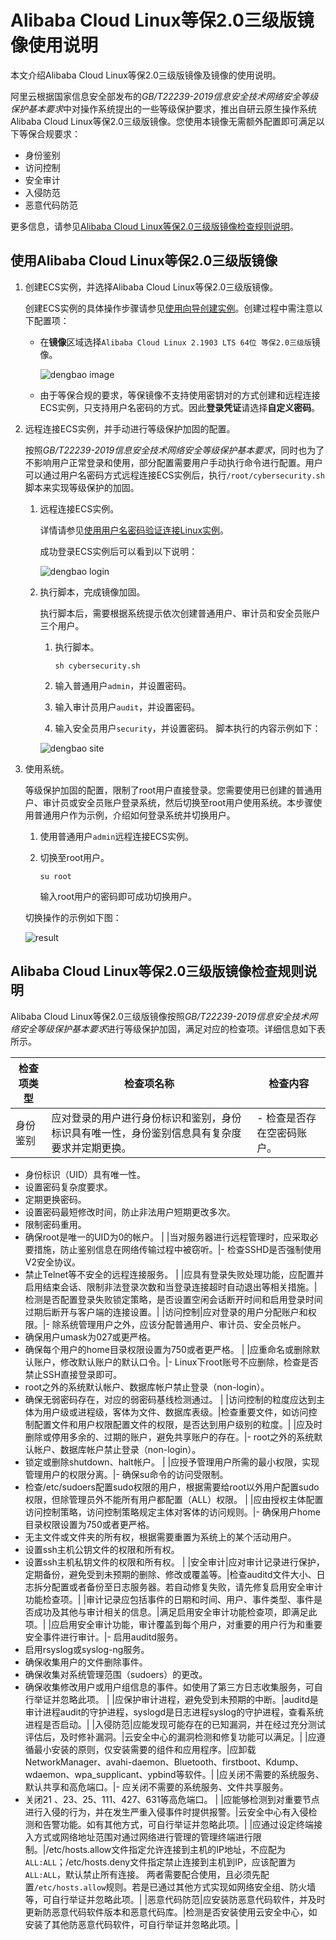 # Alibaba Cloud Linux等保2.0三级版镜像使用说明

本文介绍Alibaba Cloud Linux等保2.0三级版镜像及镜像的使用说明。

阿里云根据国家信息安全部发布的*GB/T22239-2019信息安全技术网络安全等级保护基本要求*中对操作系统提出的一些等级保护要求，推出自研云原生操作系统Alibaba Cloud Linux等保2.0三级版镜像。您使用本镜像无需额外配置即可满足以下等保合规要求：

-   身份鉴别
-   访问控制
-   安全审计
-   入侵防范
-   恶意代码防范

更多信息，请参见[Alibaba Cloud Linux等保2.0三级版镜像检查规则说明](#section_6yo_suu_6ww)。

## 使用Alibaba Cloud Linux等保2.0三级版镜像

1.  创建ECS实例，并选择Alibaba Cloud Linux等保2.0三级版镜像。

    创建ECS实例的具体操作步骤请参见[使用向导创建实例](/cn.zh-CN/实例/创建实例/使用向导创建实例.md)。创建过程中需注意以下配置项：

    -   在**镜像**区域选择`Alibaba Cloud Linux 2.1903 LTS 64位 等保2.0三级版`镜像。

        ![dengbao image](https://static-aliyun-doc.oss-accelerate.aliyuncs.com/assets/img/zh-CN/7246462061/p172961.png)

    -   由于等保合规的要求，等保镜像不支持使用密钥对的方式创建和远程连接ECS实例，只支持用户名密码的方式。因此**登录凭证**请选择**自定义密码**。
2.  远程连接ECS实例，并手动进行等级保护加固的配置。

    按照*GB/T22239-2019信息安全技术网络安全等级保护基本要求*，同时也为了不影响用户正常登录和使用，部分配置需要用户手动执行命令进行配置。用户可以通过用户名密码方式远程连接ECS实例后，执行`/root/cybersecurity.sh`脚本来实现等级保护的加固。

    1.  远程连接ECS实例。

        详情请参见[使用用户名密码验证连接Linux实例](/cn.zh-CN/实例/连接实例/连接Linux实例/使用用户名密码验证连接Linux实例.md)。

        成功登录ECS实例后可以看到以下说明：

        ![dengbao login](https://static-aliyun-doc.oss-accelerate.aliyuncs.com/assets/img/zh-CN/7999382061/p174312.png)

    2.  执行脚本，完成镜像加固。

        执行脚本后，需要根据系统提示依次创建普通用户、审计员和安全员账户三个用户。

        1.  执行脚本。

            ```
            sh cybersecurity.sh
            ```

        2.  输入普通用户`admin`，并设置密码。
        3.  输入审计员用户`audit`，并设置密码。
        4.  输入安全员用户`security`，并设置密码。
        脚本执行的内容示例如下：

        ![dengbao site](https://static-aliyun-doc.oss-accelerate.aliyuncs.com/assets/img/zh-CN/7999382061/p174315.png)

3.  使用系统。

    等级保护加固的配置，限制了root用户直接登录。您需要使用已创建的普通用户、审计员或安全员账户登录系统，然后切换至root用户使用系统。本步骤使用普通用户作为示例，介绍如何登录系统并切换用户。

    1.  使用普通用户`admin`远程连接ECS实例。

    2.  切换至root用户。

        ```
        su root
        ```

        输入root用户的密码即可成功切换用户。

    切换操作的示例如下图：

    ![result](https://static-aliyun-doc.oss-accelerate.aliyuncs.com/assets/img/zh-CN/7246462061/p172992.png)


## Alibaba Cloud Linux等保2.0三级版镜像检查规则说明

Alibaba Cloud Linux等保2.0三级版镜像按照*GB/T22239-2019信息安全技术网络安全等级保护基本要求*进行等级保护加固，满足对应的检查项。详细信息如下表所示。

|检查项类型|检查项名称|检查内容|
|-----|-----|----|
|身份鉴别|应对登录的用户进行身份标识和鉴别，身份标识具有唯一性，身份鉴别信息具有复杂度要求并定期更换。|-   检查是否存在空密码账户。
-   身份标识（UID）具有唯一性。
-   设置密码复杂度要求。
-   定期更换密码。
-   设置密码最短修改时间，防止非法用户短期更改多次。
-   限制密码重用。
-   确保root是唯一的UID为0的帐户。 |
|当对服务器进行远程管理时，应采取必要措施，防止鉴别信息在网络传输过程中被窃听。|-   检查SSHD是否强制使用V2安全协议。
-   禁止Telnet等不安全的远程连接服务。 |
|应具有登录失败处理功能，应配置并启用结束会话、限制非法登录次数和当登录连接超时自动退出等相关措施。|检测是否配置登录失败锁定策略，是否设置空闲会话断开时间和启用登录时间过期后断开与客户端的连接设置。|
|访问控制|应对登录的用户分配账户和权限。|-   除系统管理用户之外，应该分配普通用户、审计员、安全员帐户。
-   确保用户umask为027或更严格。
-   确保每个用户的home目录权限设置为750或者更严格。 |
|应重命名或删除默认账户，修改默认账户的默认口令。|-   Linux下root账号不应删除，检查是否禁止SSH直接登录即可。
-   root之外的系统默认帐户、数据库帐户禁止登录（non-login）。
-   确保无弱密码存在，对应的弱密码基线检测通过。 |
|访问控制的粒度应达到主体为用户级或进程级，客体为文件、数据库表级。|检查重要文件，如访问控制配置文件和用户权限配置文件的权限，是否达到用户级别的粒度。|
|应及时删除或停用多余的、过期的账户，避免共享账户的存在。|-   root之外的系统默认帐户、数据库帐户禁止登录（non-login）。
-   锁定或删除shutdown、halt帐户。 |
|应授予管理用户所需的最小权限，实现管理用户的权限分离。|-   确保su命令的访问受限制。
-   检查/etc/sudoers配置sudo权限的用户，根据需要给root以外用户配置sudo权限，但除管理员外不能所有用户都配置（ALL）权限。 |
|应由授权主体配置访问控制策略，访问控制策略规定主体对客体的访问规则。|-   确保用户home目录权限设置为750或者更严格。
-   无主文件或文件夹的所有权，根据需要重置为系统上的某个活动用户。
-   设置ssh主机公钥文件的权限和所有权。
-   设置ssh主机私钥文件的权限和所有权。 |
|安全审计|应对审计记录进行保护，定期备份，避免受到未预期的删除、修改或覆盖等。|检查auditd文件大小、日志拆分配置或者备份至日志服务器。若自动修复失败，请先修复启用安全审计功能检查项。|
|审计记录应包括事件的日期和时间、用户、事件类型、事件是否成功及其他与审计相关的信息。|满足启用安全审计功能检查项，即满足此项。|
|应启用安全审计功能，审计覆盖到每个用户，对重要的用户行为和重要安全事件进行审计。|-   启用auditd服务。
-   启用rsyslog或syslog-ng服务。
-   确保收集用户的文件删除事件。
-   确保收集对系统管理范围（sudoers）的更改。
-   确保收集修改用户或用户组信息的事件。如使用了第三方日志收集服务，可自行举证并忽略此项。 |
|应保护审计进程，避免受到未预期的中断。|auditd是审计进程audit的守护进程，syslogd是日志进程syslog的守护进程，查看系统进程是否启动。|
|入侵防范|应能发现可能存在的已知漏洞，并在经过充分测试评估后，及时修补漏洞。|云安全中心的漏洞检测和修复功能可以满足。|
|应遵循最小安装的原则，仅安装需要的组件和应用程序。|应卸载NetworkManager、avahi-daemon、Bluetooth、firstboot、Kdump、wdaemon、wpa\_supplicant、ypbind等软件。|
|应关闭不需要的系统服务、默认共享和高危端口。|-   应关闭不需要的系统服务、文件共享服务。
-   关闭21 、23、25、111、427、631等高危端口。 |
|应能够检测到对重要节点进行入侵的行为，并在发生严重入侵事件时提供报警。|云安全中心有入侵检测和告警功能。如有其他方式，可自行举证并忽略此项。|
|应通过设定终端接入方式或网络地址范围对通过网络进行管理的管理终端进行限制。|/etc/hosts.allow文件指定允许连接到主机的IP地址，不应配为`ALL:ALL`；/etc/hosts.deny文件指定禁止连接到主机到IP，应该配置为`ALL:ALL`，默认禁止所有连接。 两者需要配合使用，且必须先配置`/etc/hosts.allow`规则。若是已通过其他方式实现如网络安全组、防火墙等，可自行举证并忽略此项。|
|恶意代码防范|应安装防恶意代码软件，并及时更新防恶意代码软件版本和恶意代码库。|检测是否安装使用云安全中心，如安装了其他防恶意代码软件，可自行举证并忽略此项。|

